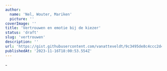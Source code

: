 ```yaml
---
author:
  name: 'Nel, Wouter, Mariken'
  picture: ''
coverImage: ''
title: 'Vertrouwen en emotie bij de kiezer'
status: 'draft'
slug: 'vertrouwen'
description: ''
url: 'https://gist.githubusercontent.com/vanatteveldt/9c3495de8c4ccc2d4bc70a18cda12dd2/raw/35e52d4b5bed9fae0ebefe88d8a0b69511e1249a/issues.html'
publishedAt: '2023-11-16T18:00:53.554Z'
---
```


\-

